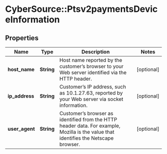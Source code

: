 # CyberSource::Ptsv2paymentsDeviceInformation

## Properties
Name | Type | Description | Notes
------------ | ------------- | ------------- | -------------
**host_name** | **String** | Host name reported by the customer’s browser to your Web server identified via the HTTP header. | [optional] 
**ip_address** | **String** | Customer’s IP address, such as 10.1.27.63, reported by your Web server via socket information.  | [optional] 
**user_agent** | **String** | Customer’s browser as identified from the HTTP header data. For example, Mozilla is the value that identifies the Netscape browser.  | [optional] 


